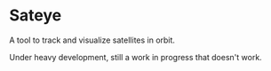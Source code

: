 # Sateye

A tool to track and visualize satellites in orbit.

Under heavy development, still a work in progress that doesn't work.
